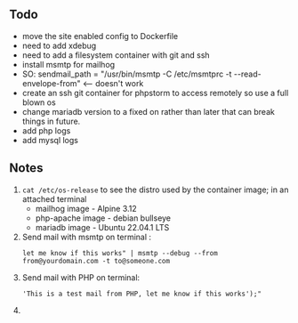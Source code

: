 ## Todo

- move the site enabled config to Dockerfile
- need to add xdebug
- need to add a filesystem container with git and ssh
- install msmtp for mailhog
- SO: sendmail_path = "/usr/bin/msmtp -C /etc/msmtprc -t --read-envelope-from" <-- doesn't work
- create an ssh git container for phpstorm to access remotely so use a full blown os
- change mariadb version to a fixed on rather than later that can break things in future.
- add php logs
- add mysql logs


## Notes
1. `cat /etc/os-release` to see the distro used by the container image; in an attached terminal
    - mailhog image - Alpine 3.12
    - php-apache image - debian bullseye
    - mariadb image - Ubuntu 22.04.1 LTS
2. Send mail with msmtp on terminal :
    ```console    echo -e "Subject: Test Mail\r\n\r\nThis is a test mail, 
    let me know if this works" | msmtp --debug --from from@yourdomain.com -t to@someone.com
    ```
3. Send mail with PHP on terminal: 
    ```console    php -r "mail('to@domain.com','Test Mail from PHP', 
    'This is a test mail from PHP, let me know if this works');"
    ```
4.